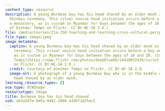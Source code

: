 ```yaml
---
content_type: resource
description: A young Burmese boy has his head shaved by an older monk as part of a
  Shinbyu ceremony. This ritual novice hood initiation occurs before a boy enters
  a monastery, as is custom in Myanmar for boys between the ages of 10 and 20. (Courtesy
  of Dietmar Temps on Flickr. CC BY-NC-SA 2.0.)
file: /media/courses/21a-150-teaching-and-learning-cross-cultural-perspectives-fall-2014/a83a547e9d5a04812889a3d6f1d25ac2_21a-150f14.jpg
file_type: image/jpeg
image_metadata:
  caption: A young Burmese boy has his head shaved by an older monk as part of a Shinbyu
    ceremony. This ritual novice hood initiation occurs before a boy enters a monastery,
    as is custom in Myanmar for boys between the ages of 10 and 20. (Courtesy of [Dietmar
    Temps](https://www.flickr.com/photos/deepblue66/14410032428/in/set-72157641062665533)
    on Flickr. CC BY-NC-SA 2.0.)
  credit: Courtesy of Dietmar Temps on Flickr. CC BY-NC-SA 2.0.
  image-alt: A photograph of a young Burmese boy who is in the middle of having his
    head shaved by an older monk.
learning_resource_types: []
ocw_type: OCWImage
resourcetype: Image
title: Burmese boy has his head shaved
uid: a83a547e-9d5a-0481-2889-a3d6f1d25ac2
---
```

